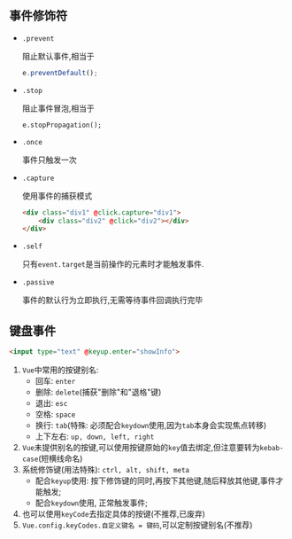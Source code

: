 ## 事件修饰符

- `.prevent`

  阻止默认事件,相当于

  ```js
  e.preventDefault();
  ```

  

- `.stop`

  阻止事件冒泡,相当于

  ```
  e.stopPropagation();
  ```

  

- `.once`

  事件只触发一次

  

- `.capture`

  使用事件的捕获模式

  ```html
  <div class="div1" @click.capture="div1">
      <div class="div2" @click="div2"></div>
  </div>
  ```

  

- `.self`

  只有`event.target`是当前操作的元素时才能触发事件.

  

- `.passive`

  事件的默认行为立即执行,无需等待事件回调执行完毕

  

## 键盘事件

```html
<input type="text" @keyup.enter="showInfo">
```

1. `Vue`中常用的按键别名:
   - 回车: `enter`
   - 删除: `delete`(捕获"删除"和"退格"键)
   - 退出: `esc`
   - 空格: `space`
   - 换行: `tab`(特殊: 必须配合`keydown`使用,因为`tab`本身会实现焦点转移)
   - 上下左右: `up, down, left, right`
2. `Vue`未提供别名的按键,可以使用按键原始的`key`值去绑定,但注意要转为`kebab-case`(短横线命名)
3. 系统修饰键(用法特殊): `ctrl, alt, shift, meta`
   - 配合`keyup`使用: 按下修饰键的同时,再按下其他键,随后释放其他键,事件才能触发;
   - 配合`keydown`使用, 正常触发事件;
4. 也可以使用`keyCode`去指定具体的按键(不推荐,已废弃)
5. `Vue.config.keyCodes.自定义键名 = 键码`,可以定制按键别名(不推荐)

